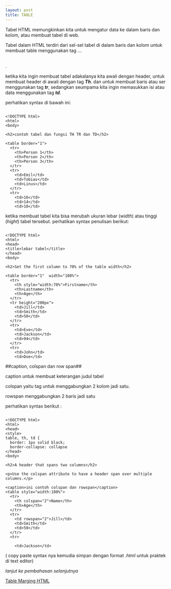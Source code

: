 ```yaml
---
layout: post
title: TABLE
---
```



Tabel HTML memungkinkan kita untuk mengatur data ke dalam baris dan kolom, atau membuat tabel di web. 


Tabel dalam HTML terdiri dari sel-sel tabel di dalam baris dan kolom untuk membuat table menggunakan tag <table>...</table>.

ketika kita ingin membuat tabel adakalanya kita awali dengan header, untuk membuat header di awali dengan tag **_Th_**. dan untuk membuat baris atau ser menggunakan tag **_tr_**, sedangkan seumpama kita ingin memasukkan isi atau data menggunakan tag **_td_**.

perhatikan syntax di bawah ini:

```

<!DOCTYPE html>
<html>
<body>

<h2>contoh tabel dan fungsi TH TR dan TD</h2>

<table border="1">
  <tr>
    <th>Person 1</th>
    <th>Person 2</th>
    <th>Person 3</th>
  </tr>
  <tr>
    <td>Emil</td>
    <td>Tobias</td>
    <td>Linus</td>
  </tr>
  <tr>
    <td>16</td>
    <td>14</td>
    <td>10</td>

```

ketika membuat tabel kita bisa merubah ukuran lebar (_width_) atau tinggi (_hight_) tabel tersebut. perhatikan syntax penulisan berikut:

```

<!DOCTYPE html>
<html>
<head>
<title>lebar tabel</title>
</head>
<body>

<h2>Set the first column to 70% of the table width</h2>

<table border="1"  width="100%">
  <tr>
    <th style="width:70%">Firstname</th>
    <th>Lastname</th> 
    <th>Age</th>
  </tr>
  <tr height="200px">
    <td>Jill</td>
    <td>Smith</td>
    <td>50</td>
  </tr>
  <tr>
    <td>Eve</td>
    <td>Jackson</td>
    <td>94</td>
  </tr>
  <tr>
    <td>John</td>
    <td>Doe</td>
```

##caption, colspan dan row span##

caption untuk membuat keterangan judul tabel

colspan yaitu tag untuk menggabungkan 2 kolom jadi satu.

rowspan menggabungkan 2 baris jadi satu

perhatikan syntax berikut :

```

<!DOCTYPE html>
<html>
<head>
<style>
table, th, td {
  border: 1px solid black;
  border-collapse: collapse
</head>
<body>

<h2>A header that spans two columns</h2>

<p>Use the colspan attribute to have a header span over multiple columns.</p>

<caption>ini contoh colspan dan rowspan</caption>
<table style="width:100%">
  <tr>
    <th colspan="2">Name</th>
    <th>Age</th>
  </tr>
  <tr>
    <td rowspan="2">Jill</td>
    <td>Smith</td>
    <td>50</td>
  </tr>
  <tr>
    
    <td>Jackson</td>
```

( copy paste syntax nya kemudia simpan dengan format _.html_ untuk praktek di text editor)


_lanjut ke pembahasan selanjutnya_ 

[Table Marging HTML]({{site.baseurl}}/table-marging/)